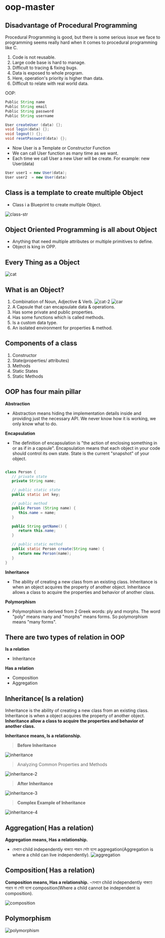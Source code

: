 # oop-master

## Disadvantage of Procedural Programming

Procedural Programming is good, but there is some serious issue we face to programming seems really hard when it comes to procedural programming like C.

1. Code is not reusable.
2. Large code base is hard to manage.
3. Difficult to tracing & fixing bugs.
4. Data is exposed to whole program.
5. Here, operation's priority is higher than data.
6. Difficult to relate with real world data.

OOP:

```java
Public String name
Public String email
Public String password
Public String username

User createUser (data) {};
void login(data) {};
void logout() {};
void resetPassword(data) {};
```

- Now User is a Template or Constructor Function
- We can call User function as many time as we want.
- Each time we call User a new User will be create. For example: new User(data)

```java
User user1 = new User(data);
User user2  = new User(data)
```

## Class is a template to create multiple Object

- Class i a Blueprint to create multiple Object.

![class-str](./img/image.png)

## Object Oriented Programming is all about Object

- Anything that need multiple attributes or multiple primitives to define.
- Object is king in OPP.

## Every Thing as a Object

![cat](./img/cat.png)

## What is an Object?

1. Combination of Noun, Adjective & Verb.
   ![cat-2](./img/cat-2.png)
   ![car](./img/car.png)
2. A Capsule that can encapsulate data & operations.
3. Has some private and public properties.
4. Has some functions which is called methods.
5. Is a custom data type.
6. An isolated environment for properties & method.

## Components of a class

1. Constructor
2. State(properties/ attributes)
3. Methods
4. Static States
5. Static Methods

## OOP has four main pillar

**Abstraction**

- Abstraction means hiding the implementation details inside and providing just the necessary API. We never know how it is working, we only know what to do.

**Encapsulation**

- The definition of encapsulation is "the action of enclosing something in or as if in a capsule". Encapsulation means that each object in your code should control its own state. State is the current "snapshot" of your object.

```java

class Person {
   // private state
   private String name;

   // public static state
   public static int key;

   // public method
   public Person (String name) {
      this.name = name;
   }

   public String getName() {
      return this.name;
   }

   // public static method
   public static Person create(String name) {
      return new Person(name);
   }
}
```

**Inheritance**

- The ability of creating a new class from an existing class. Inheritance is when an object acquires the property of another object. Inheritance allows a class to acquire the properties and behavior of another class.

**Polymorphism**

- Polymorphism is derived from 2 Greek words: ply and morphs. The word "poly" means many and "morphs" means forms. So polymorphism means "many forms".

## There are two types of relation in OOP

**Is a relation**

- Inheritance

**Has a relation**

- Composition
- Aggregation

## Inheritance( Is a relation)

Inheritance is the ability of creating a new class from an existing class. Inheritance is when a object acquires the property of another object. **Inheritance allow a class to acquire the properties and behavior of another class.**

**Inheritance means, Is a relationship.**

> **Before Inheritance**

![inheritance](./img/inheritance.png)

> Analyzing Common Properties and Methods

![inheritance-2](./img/inheritance-2.png)

> **After Inheritance**

![inheritance-3](./img/inheritance-3.png)

> **Complex Example of Inheritance**

![inheritance-4](./img/inheritance-4.png)

## Aggregation( Has a relation)

**Aggregation means, Has a relationship.**

- যেখানে child independently থাকতে পারবে সেটা হলো aggregation(Aggregation is where a child can live independently).
  ![aggregation](./img/aggregation.png)

## Composition( Has a relation)

**Composition means, Has a relationship.**
-যেখানে child independently থাকতে পারবে না সেটা হলো composition(Where a child cannot be independent is composition).

![composition](./img/composition.png)

## Polymorphism

![polymorphism](./img/polymorphism.png)
